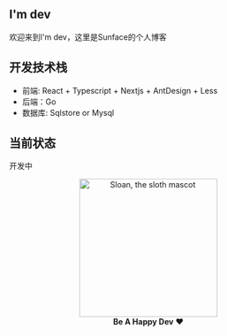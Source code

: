 
## I'm dev
欢迎来到I'm dev，这里是Sunface的个人博客

## 开发技术栈
- 前端: React + Typescript + Nextjs + AntDesign + Less
- 后端：Go
- 数据库: Sqlstore or Mysql

## 当前状态
开发中

<p align="center">
  <img alt="Sloan, the sloth mascot" width="250px" src="https://thepracticaldev.s3.amazonaws.com/uploads/user/profile_image/31047/af153cd6-9994-4a68-83f4-8ddf3e13f0bf.jpg">
  <br>
  <strong>Be A Happy Dev</strong> ❤️
</p>
